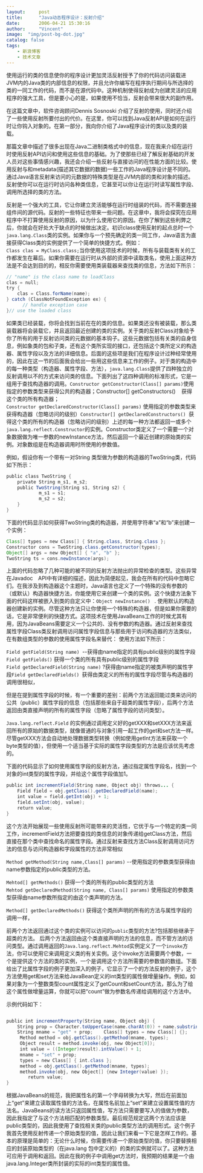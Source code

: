 ```yaml
---
layout:     post
title:      "Java动态程序设计：反射介绍"
date:       2006-04-21 15:30:16
author:     "Vincent"
image:  "img/post-bg-dot.jpg"
catalog: false
tags:
    - 新浪博客
    - 技术文章
---
```



使用运行的类的信息使你的程序设计更加灵活反射授予了你的代码访问装载进JVM内的Java类的内部信息的权限，并且允许你编写在程序执行期间与所选择的类的一同工作的代码，而不是在源代码中。这种机制使得反射成为创建灵活的应用程序的强大工具，但是要小心的是，如果使用不恰当，反射会带来很大的副作用。

在这篇文章中，软件咨询顾问Dennis Sosnoski 介绍了反射的使用，同时还介绍了一些使用反射所要付出的代价。在这里，你可以找到Java反射API是如何在运行时让你钩入对象的。在第一部分，我向你介绍了Java程序设计的类以及类的装载。

那篇文章中描述了很多出现在Java二进制类格式中的信息，现在我来介绍在运行时使用反射API访问和使用这些信息的基础。为了使那些已经了解反射基础的开发人员对这些事情感兴趣，我还会介绍一些反射与直接访问的在性能方面的比较。使用反射与和metadata(描述其它数据的数据)一些工作的Java程序设计是不同的。通过Java语言反射来访问的元数据的特殊类型是在JVM内部的类和对象的描述。反射使你可以在运行时访问各种类信息，它甚至可以你让在运行时读写属性字段、调用所选择的类的方法。

反射是一个强大的工具，它让你建立灵活能够在运行时组装的代码，而不需要连接组件间的源代码。反射的一些特征也带来一些问题。在这章中，我将会探究在应用程序中不打算使用反射的原因，以为什么使用它的原因。在你了解到这些利弊之后，你就会在好处大于缺点的时候做出决定。初识class使用反射的起点总时一个```java.lang.Class```类的实例。如果你与一个预先确定的类一同工作，Java语言为直接获得Class类的实例提供了一个简单的快捷方式。例如：```Class clas = MyClass.class;```当你使用这项技术的时候，所有与装载类有关的工作都发生在幕后。如果你需要在运行时从外部的资源中读取类名，使用上面这种方法是不会达到目的的，相反你需要使用类装载器来查找类的信息，方法如下所示：

```java
// "name" is the class name to loadClass 
clas = null;
try {  
    clas = Class.forName(name);
} catch (ClassNotFoundException ex) {
      // handle exception case
}// use the loaded class

```

如果类已经装载，你将会找到当前在在的类的信息。如果类还没有被装载，那么类装载器将会装载它，并且返回最近创建的类的实例。关于类的反射Class对象给予你了所有的用于反射访问类的元数据的基本钩子。这些元数据包括有关类的自身信息，例如象类的包和子类，还有这个类所实现的接口，还包括这个类所定义的构造器、属性字段以及方法的详细信息。后面的这些项是我们在程序设计过种经常使用的，因此在这一节的后面我会给出一些用这些信息来工作的例子。对于类的构造中的每一种类型（构造器、属性字段、方法），```java.lang.Class```提供了四种独立的反射调用以不的方式来访问类的信息。下面列出了这四种调用的标准形式，它是一组用于查找构造器的调用。```Constructor getConstructor(Class[] params)```使用指定的参数类型来获得公共的构造器；Constructor[] getConstructors()    获得这个类的所有构造器；```Constructor getDeclaredConstructor(Class[] params)``` 使用指定的参数类型来获得构造器（忽略访问的级别）```Constructor[] getDeclaredConstructors()```  获得这个类的所有的构造器（忽略访问的级别）上述的每一种方法都返回一或多个```java.lang.reflect.Constructor```的实例。Constructor类定义了一个需要一个对象数据做为唯一参数的newInstance方法，然后返回一个最近创建的原始类的实例。对象数组是在构造器调用时所使用的参数值。

例如，假设你有一个带有一对String 类型做为参数的构造器的TwoString类，代码如下所示：

```java
public class TwoString {    
    private String m_s1, m_s2;    
    public TwoString(String s1, String s2) {
            m_s1 = s1;        
            m_s2 = s2;    
    }
}
```
下面的代码显示如何获得TwoString类的构造器，并使用字符串“a”和“b”来创建一个实例：

```java 
Class[] types = new Class[] { String.class, String.class };    
Constructor cons = TwoString.class.getConstructor(types);    
Object[] args = new Object[] { "a", "b" };    
TwoString ts = cons.newInstance(args);
```

上面的代码忽略了几种可能的被不同的反射方法抛出的异常检查的类型。这些异常在Javadoc　API中有详细的描述，因此为简便起见，我会在所有的代码中忽略它们。在我涉及到构造器这个主题时，Java语言也定义了一个特殊的没有参数的（或默认）构造器快捷方法，你能使用它来创建一个类的实例。这个快捷方法象下面的代码这样被嵌入到类的自定义中：```Object newInstance() ``` . 使用默认的构造器创建新的实例。尽管这种方法只让你使用一个特殊的构造器，但是如果你需要的话，它是非常便利的快捷方式。这项技术在使用JavaBeans工作的时候尤其有用，因为JavaBeans需要定义一个公共的、没有参数的构造器。通过反射来查找属性字段Class类反射调用访问属性字段信息与那些用于访问构造器的方法类似，在有数组类型的参数的使用属性字段名来替代：
使用方法如下所示：

```Field getField(String name)```  --获得由name指定的具有public级别的属性字段```Field getFields()``` 获得一个类的所有具有public级别的属性字段```Field getDeclaredField(String name)``` ?获得由name指定的被类声明的属性字段```Field getDeclaredFields() ```获得由类定义的所有的属性字段尽管与构造器的调用很相似，

但是在提到属性字段的时候，有一个重要的差别：前两个方法返回能过类来访问的公共（public）属性字段的信息（包括那些来自于超类的属性字段），后两个方法返回由类直接声明的所有的属性字段（忽略了属性字段的访问类型）。

```Java.lang.reflect.Field``` 的实例通过调用定义好的getXXX和setXXX方法来返回所有的原始的数据类型，就像普通的与对象引用一起工作的get和set方法一样。尽管getXXX方法会自动地处理数据类型转换（例如使用getInt方法来获取一个byte类型的值），但使用一个适当基于实际的属性字段类型的方法是应该优先考虑的。

下面的代码显示了如何使用属性字段的反射方法，通过指定属性字段名，找到一个对象的int类型的属性字段，并给这个属性字段值加1。

```java 
public int incrementField(String name, Object obj) throws... {    
    Field field = obj.getClass().getDeclaredField(name);    
    int value = field.getInt(obj) + 1;    
    field.setInt(obj, value);    
    return value;
}
```

这个方法开始展现一些使用反射所可能带来的灵活性，它优于与一个特定的类一同工作，incrementField方法把要查找的类信息的对象传递给getClass方法，然后直接在那个类中查找命名的属性字段。通过反射来查找方法Class反射调用访问方法的信息与访问构造器和字段属性的方法非常相似

```Method getMethod(String name,Class[] params)``` --使用指定的参数类型获得由name参数指定的public类型的方法。

```Mehtod[] getMethods()``` 获得一个类的所有的public类型的方法
```Mehtod getDeclaredMethod(String name, Class[] params)``` 使用指定的参数类型获得由name参数所指定的由这个类声明的方法。

```Method[] getDeclaredMethods()``` 获得这个类所声明的所有的方法与属性字段的调用一样，

前两个方法返回通过这个类的实例可以访问的```public```类型的方法?包括那些继承于超类的方法。
后两个方法返回由这个类直接声明的方法的信息，而不管方法的访问类型。通过调用返回的```Java.lang.reflect.Mehtod```实例定义了一个```invoke```方法，你可以使用它来调用定义类的有关实例。这个invoke方法需要两个参数，一个是提供这个方法的类的实例，一个是调用这个方法所需要的参数值的数组。下面给出了比属性字段的例子更加深入的例子，它显示了一个的方法反射的例子，这个方法使用get和set方法来给JavaBean定义的int类型的属性做增量操作。例如，如果对象为一个整数类型count属性定义了getCount和setCount方法，那么为了给这个属性做增量运算，你就可以把“count”做为参数名传递给调用的这个方法中。

示例代码如下：


```java

public int incrementProperty(String name, Object obj) {    
    String prop = Character.toUpperCase(name.charAt(0)) + name.substring(1);    
    String mname = "get" + prop;    Class[] types = new Class[] {};   
     Method method = obj.getClass().getMethod(mname, types);    
     Object result = method.invoke(obj, new Object[0]);    
     int value = ((Integer)result).intValue() + 1;    
     mname = "set" + prop;    
     types = new Class[] { int.class }; 
     method = obj.getClass().getMethod(mname, types);    
     method.invoke(obj, new Object[] {new Integer(value) });    
        return value;
}
```

根据JavaBeans的规范，我把属性名的第一个字母转换为大写，然后在前面加上“get”来建立读取属性值的方法名，在属性名前加上“set”来建立设置属性值的方法名。JavaBeans的读方法只返回属性值，写方法只需要要写入的值做为参数，因此我指定了与这个方法相匹配的参数类型。最后规范规定这两个方法应该是public类型的，因此我使用了查找相关类的public类型方法的调用形式。这个例子我首先使用反射传递一个原始类型的值，因此让我们来看一下它是怎样工作的。基本的原理是简单的：无论什么时候，你需要传递一个原始类型的值，你只要替换相应的封装原始类型的（在java.lang 包中定义的）的类的实例就可以了。这种方法可应用于调用和返回。因此在我的例子中调用get方法时，我预期的结果是一个由java.lang.Integer类所封装的实际的int类型的属性值。



